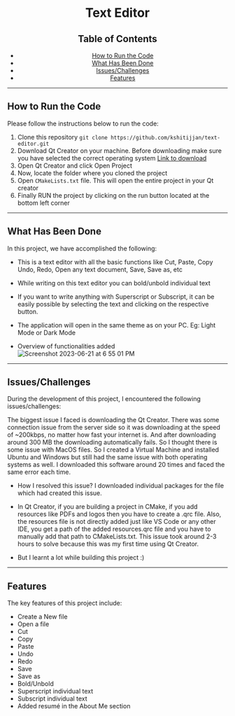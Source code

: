 <div align="center">

# Text Editor

</div>


<div align="center">

## Table of Contents

- [How to Run the Code](#how-to-run-the-code)
- [What Has Been Done](#what-has-been-done)
- [Issues/Challenges](#issueschallenges)
- [Features](#features)

</div>

---

## How to Run the Code

Please follow the instructions below to run the code:

1. Clone this repository  ``` git clone https://github.com/kshitijjan/text-editor.git ```
2. Download Qt Creator on your machine. Before downloading make sure you have selected the correct operating system [Link to download](https://www.qt.io/download-qt-installer-oss?hsCtaTracking=99d9dd4f-5681-48d2-b096-470725510d34%7C074ddad0-fdef-4e53-8aa8-5e8a876d6ab4)
3. Open Qt Creator and click Open Project
4. Now, locate the folder where you cloned the project
5. Open ``` CMakeLists.txt ``` file. This will open the entire project in your Qt creator
6. Finally RUN the project by clicking on the run button located at the bottom left corner

---

## What Has Been Done

In this project, we have accomplished the following:

- This is a text editor with all the basic functions like Cut, Paste, Copy Undo, Redo, Open any text document, Save, Save as, etc
- While writing on this text editor you can bold/unbold individual text
- If you want to write anything with Superscript or Subscript, it can be easily possible by selecting the text and clicking on the respective button.
- The application will open in the same theme as on your PC. Eg: Light Mode or Dark Mode
  
- Overview of functionalities added
  ![Screenshot 2023-06-21 at 6 55 01 PM](https://github.com/kshitijjan/text-editor/assets/64248758/670280f7-52fc-49b4-a28f-23bce4d3c938)

---

## Issues/Challenges

During the development of this project, I encountered the following issues/challenges:

The biggest issue I faced is downloading the Qt Creator. There was some connection issue from the server side so it was downloading at the speed of ~200kbps, no matter how fast your internet is. And after downloading around 300 MB the downloading automatically fails. So I thought there is some issue with MacOS files. So I created a Virtual Machine and installed Ubuntu and Windows but still had the same issue with both operating systems as well. I downloaded this software around 20 times and faced the same error each time.
- How I resolved this issue?
I downloaded individual packages for the file which had created this issue.
- In Qt Creator, if you are building a project in CMake, if you add resources like PDFs and logos then you have to create a .qrc file. Also, the resources file is not directly added just like VS Code or any other IDE, you get a path of the added resources.qrc file and you have to manually add that path to CMakeLists.txt. This issue took around 2-3 hours to solve because this was my first time using Qt Creator.

- But I learnt a lot while building this project :)

---

## Features

The key features of this project include:

- Create a New file
- Open a file
- Cut
- Copy
- Paste
- Undo
- Redo
- Save
- Save as
- Bold/Unbold
- Superscript individual text
- Subscript individual text
- Added resumé in the About Me section
